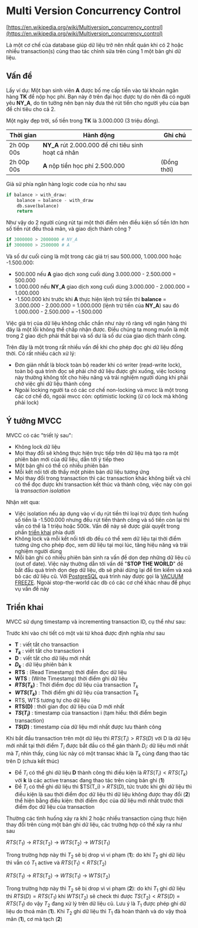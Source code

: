 # Multi Version Concurrency Control

[https://en.wikipedia.org/wiki/Multiversion_concurrency_control](https://en.wikipedia.org/wiki/Multiversion_concurrency_control)

Là một cơ chế của database giúp dữ liệu trở nên nhất quán khi có 2 hoặc nhiều transaction(s) cùng thao tác chỉnh sửa trên cùng 1 một bản ghi dữ liệu.

## Vấn đề

Lấy ví dụ: Một bạn sinh viên **A** được bố mẹ cấp tiền vào tài khoản ngân hàng **TK** để nộp học phí. Bạn này ở trên đại học được tự do nên đã có người yêu **NY_A**, do tin tưởng nên bạn này đưa thẻ rút tiền cho người yêu của bạn để chi tiêu cho cả 2.

Một ngày đẹp trời, số tiền trong **TK** là 3.000.000 (3 triệu đồng).

| Thời gian | Hành động  | Ghi chú  |
|-----------|------------|----------|
| 2h 00p 00s  | **NY_A** rút 2.000.000 để chi tiêu sinh hoạt cá nhân |   |
| 2h 00p 00s  | **A** nộp tiền học phí 2.500.000    | (Đồng thời) |

Giả sử phía ngân hàng logic code của họ như sau

```python
if balance > with_draw:
    balance = balance - with_draw
    db.save(balance)
    return
```

Như vậy do 2 người cùng rút tại một thời điểm nên điều kiện số tiền lớn hơn số tiền rút đều thoả mãn, và giao dịch thành công ?

```python
if 3000000 > 2000000 # NY_A
if 3000000 > 2500000 # A
```

Và số dư cuối cùng là một trong các giá trị sau 500.000, 1.000.000 hoặc -1.500.000:

- 500.000 nếu **A** giao dịch xong cuối dùng 3.000.000 - 2.500.000 = 500.000
- 1.000.000 nếu **NY_A** giao dịch xong cuối dùng 3.000.000 - 2.000.000 = 1.000.000
- -1.500.000 khi trước khi **A** thực hiện lệnh trừ tiền thì **balance** = 3.000.000 - 2.000.000 = 1.000.000 (lệnh trừ tiền của **NY_A**) sau đó 1.000.000 - 2.500.000 = -1.500.000

Việc giá trị của dữ liệu không chắc chắn như này rõ ràng với ngân hàng thì đây là một lỗi không thể chấp nhận được. Điều chúng ta mong muốn là một trong 2 giao dịch phải thất bại và số dư là số dư của giao dịch thành công.

Trên đây là một trong rất nhiều vấn đề khi cho phép đọc ghi dữ liệu đồng thời. Có rất nhiều cách xử lý:

- Đơn giản nhất là block toàn bộ reader khi có writer (read-write lock), toàn bộ quá trình đọc sẽ phải chờ dữ liệu được ghi xuống, việc locking này thường không tốt cho hiệu năng và trải nghiệm người dùng khi phải chờ việc ghi dữ liệu thành công
- Ngoài locking người ta có các cơ chế non-locking và mvcc là một trong các cơ chế đó, ngoài mvcc còn: optimistic locking (ừ có lock mà không phải lock)

## Ý tưởng MVCC

MVCC có các "triết lý sau":

- Không lock dữ liệu
- Mọi thay đổi sẽ không thực hiện trực tiếp trên dữ liệu mà tạo ra một phiên bản mới của dữ liệu, dẫn tới ý tiếp theo
- Một bản ghi có thể có nhiều phiên bản
- Mỗi kết nối tới db thấy một phiên bản dữ liệu tương ứng
- Mọi thay đổi trong transaction thì các transaction khác không biết và chỉ có thể đọc được khi transaction kết thúc và thành công, việc này còn gọi là _transaction isolation_

Nhận xét qua:

- Việc isolation nếu áp dụng vào ví dụ rút tiền thì loại trừ được tình huống số tiền là -1.500.000 nhưng đều rút tiền thành công và số tiền còn lại thì vẫn có thể là 1 triệu hoặc 500k. Vấn đề này sẽ được giải quyết trong phần [triển khai](#triển-khai) phía dưới
- Không lock và mỗi kết nối tới db đều có thể xem dữ liệu tại thời điểm tương ứng cho phép đọc, xem dữ liệu tại mọi lúc, tăng hiệu năng và trải nghiệm người dùng
- Mỗi bản ghi có nhiều phiên bản sinh ra vấn đề dọn dẹp những dữ liệu cũ (out of date). Việc này thường dẫn tới vấn đề "**STOP THE WORLD**" để bắt đầu quá trình dọn dẹp dữ liệu, db sẽ phải dừng lại để tìm kiếm và xoá bỏ các dữ liệu cũ. Với [PostgreSQL](https://www.postgresql.org/) quá trình này được gọi là [VACUUM FREEZE](https://www.postgresql.org/docs/14/sql-vacuum.html). Ngoài stop-the-world các db có các cơ chế khác nhau để phục vụ vấn đề này

## Triển khai

MVCC sử dụng timestamp và incrementing transaction ID, cụ thể như sau:

Trước khi vào chi tiết có một vài từ khoá được định nghĩa như sau

- **T** : viết tắt cho transaction
- **$T_k$** : viết tắt cho transaction **i**
- **D** : viết tắt cho dữ liệu mới nhất
- **$D_k$** : dữ liệu phiên bản k
- **RTS** : (Read Timestamp) thời điểm đọc dữ liệu
- **WTS** : (Write Timestamp) thời điểm ghi dữ liệu
- **$RTS(T_k)$** : Thời điểm đọc dữ liệu của transaction $T_k$
- **$WTS(T_k)$** : Thời điểm ghi dữ liệu của transaction $T_k$
- RTS, WTS tương tự cho dữ liệu
- **RTS(D)** : thời gian đọc dữ liệu của D mới nhất
- **$TS(T_i)$** : timestamp của transaction i (tạm hiểu: thời điểm begin transaction)
- **$TS(D)$** : timestamp của dữ liệu mới nhất được lưu thành công

Khi bắt đầu transaction trên một dữ liệu thì $RTS(T_i) > RTS(D)$ với D là dữ liệu mới nhất tại thời điểm $T_i$ được bắt đầu có thể gán thành $D_i$: dữ liệu mới nhất mà $T_i$ nhìn thấy, cùng lúc này có một transac khác là $T_k$ cùng đang thao tác trên D (chưa kết thúc)

- Để $T_i$ có thể ghi dữ liệu **D** thành công thì điều kiện là $RTS(T_i) < RTS(T_k)$ với **k** là các active transac đang thao tác trên cùng bản ghi (**1**)
- Để $T_i$ có thể ghi dữ liệu thì $TS(T_i) > $RTS(D)$, tức trước khi ghi dữ liệu thì điều kiện là sau thời điểm đọc dữ liệu thì dữ liệu không được thay đổi (**2**) thể hiện bằng điều kiện: thời điểm đọc của dữ liệu mới nhất trước thời điểm đọc dữ liệu của transaction

Thường các tình huống xảy ra khi 2 hoặc nhiều transaction cùng thực hiện thay đổi trên cùng một bản ghi dữ liệu, các trường hợp có thể xảy ra như sau

$RTS(T_1)$ -> $RTS(T_2)$ -> $WTS(T_2)$ -> $WTS(T_1)$

Trong trường hợp này thì $T_2$ sẽ bị drop vì vi phạm (**1**): do khi $T_2$ ghi dữ liệu thì vẫn có $T_1$ active và $RTS(T_1) < RTS(T_2)$

$RTS(T_1)$ -> $RTS(T_2)$ -> $WTS(T_1)$ -> $WTS(T_2)$

Trong trường hợp này thì $T_2$ sẽ bị drop vì vi phạm (**2**): do khi $T_1$ ghi dữ liệu thì $RTS(D) = RTS(T_1)$ khi $WTS(T_2)$ sẽ check thì được $TS(T_2) < RTS(D) = RTS(T_1)$ do vậy $T_2$ đang xử lý trên dữ liệu cũ. Lưu ý là $T_1$ được phép ghi dữ liệu do thoả mãn (**1**). Khi $T_2$ ghi dữ liệu thì $T_1$ đã hoàn thành và do vậy thoả mãn (**1**), cơ mà tạch (**2**)
